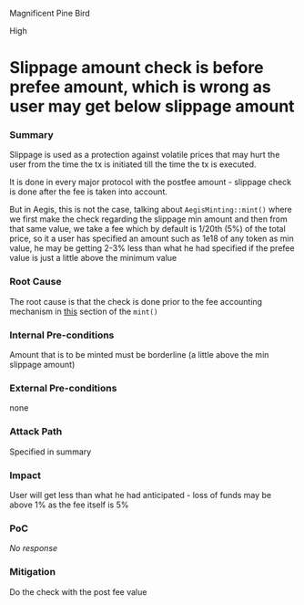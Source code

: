 Magnificent Pine Bird

High

# Slippage amount check is before prefee amount, which is wrong as user may get below slippage amount

### Summary

Slippage is used as a protection against volatile prices that may hurt the user from the time the tx is initiated till the time the tx is executed.

It is done in every major protocol with the postfee amount - slippage check is done after the fee is taken into account.

But in Aegis, this is not the case, talking about `AegisMinting::mint()` where we first make the check regarding the slippage min amount and then from that same value, we take a fee which by default is 1/20th (5%) of the total price, so it a user has specified an amount such as 1e18 of any token as min value, he may be getting 2-3% less than what he had specified if the prefee value is just a little above the minimum value

### Root Cause

The root cause is that the check is done prior to the fee accounting mechanism in [this](https://github.com/sherlock-audit/2025-04-aegis-op-grant/blob/main/aegis-contracts/contracts/AegisMinting.sol#L254-L263) section of the `mint()`

### Internal Pre-conditions

Amount that is to be minted must be borderline (a little above the min slippage amount)

### External Pre-conditions

none

### Attack Path

Specified in summary

### Impact

User will get less than what he had anticipated - loss of funds may be above 1% as the fee itself is 5%

### PoC

_No response_

### Mitigation

Do the check with the post fee value